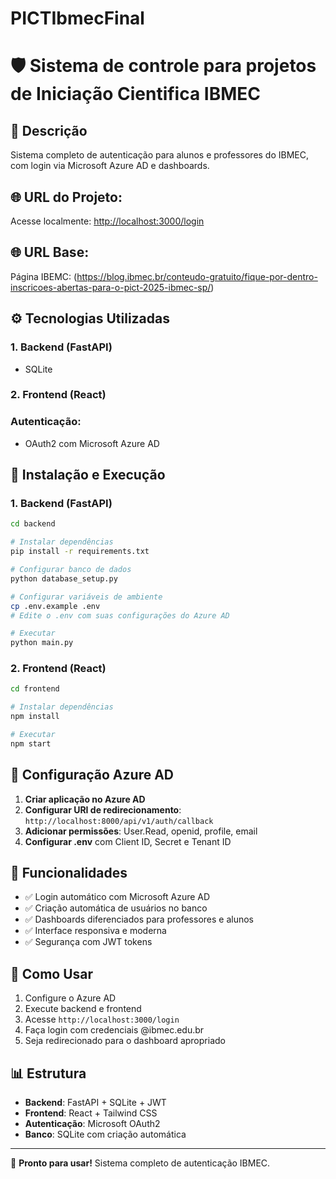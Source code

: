 # PICTIbmecFinal

# 🛡️ Sistema de controle para projetos de Iniciação Cientifica IBMEC

## 📌 Descrição
Sistema completo de autenticação para alunos e professores do IBMEC, com login via Microsoft Azure AD e dashboards. 

## 🌐 URL do Projeto:
Acesse localmente: [http://localhost:3000/login](http://localhost:3000/login)

## 🌐 URL Base:
Página IBEMC: (https://blog.ibmec.br/conteudo-gratuito/fique-por-dentro-inscricoes-abertas-para-o-pict-2025-ibmec-sp/)

## ⚙️ Tecnologias Utilizadas

### 1. Backend (FastAPI)
- SQLite 

### 2. Frontend (React)

### Autenticação:
- OAuth2 com Microsoft Azure AD



## 🚀 Instalação e Execução

### 1. Backend (FastAPI)

```bash
cd backend

# Instalar dependências
pip install -r requirements.txt

# Configurar banco de dados
python database_setup.py

# Configurar variáveis de ambiente
cp .env.example .env
# Edite o .env com suas configurações do Azure AD

# Executar
python main.py
```

### 2. Frontend (React)

```bash
cd frontend

# Instalar dependências
npm install

# Executar
npm start
```

## 🔧 Configuração Azure AD

1. **Criar aplicação no Azure AD**
2. **Configurar URI de redirecionamento**: `http://localhost:8000/api/v1/auth/callback`
3. **Adicionar permissões**: User.Read, openid, profile, email
4. **Configurar .env** com Client ID, Secret e Tenant ID

## 📱 Funcionalidades

- ✅ Login automático com Microsoft Azure AD
- ✅ Criação automática de usuários no banco
- ✅ Dashboards diferenciados para professores e alunos  
- ✅ Interface responsiva e moderna
- ✅ Segurança com JWT tokens

## 🎯 Como Usar

1. Configure o Azure AD
2. Execute backend e frontend
3. Acesse `http://localhost:3000/login`
4. Faça login com credenciais @ibmec.edu.br
5. Seja redirecionado para o dashboard apropriado

## 📊 Estrutura

- **Backend**: FastAPI + SQLite + JWT
- **Frontend**: React + Tailwind CSS
- **Autenticação**: Microsoft OAuth2
- **Banco**: SQLite com criação automática

---

🎉 **Pronto para usar!** Sistema completo de autenticação IBMEC.
